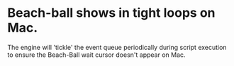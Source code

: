 # Beach-ball shows in tight loops on Mac.
The engine will 'tickle' the event queue periodically during script execution to ensure the Beach-Ball wait cursor doesn't appear on Mac.

